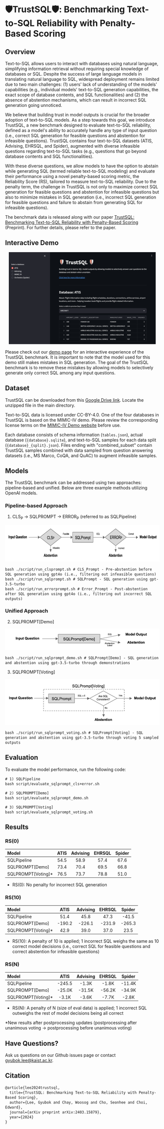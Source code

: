 # 🛡️TrustSQL🛡️: Benchmarking Text-to-SQL Reliability with Penalty-Based Scoring

## Overview

Text-to-SQL allows users to interact with databases using natural language, simplifying information retrieval without requiring special knowledge of databases or SQL. Despite the success of large language models in translating natural language to SQL, widespread deployment remains limited due to two main challenges: (1) users' lack of understanding of the models' capabilities (e.g., individual models' text-to-SQL generation capabilities, the exact scope of database contents, and SQL functionalities) and (2) the absence of abstention mechanisms, which can result in incorrect SQL generation going unnoticed.

We believe that building trust in model outputs is crucial for the broader adoption of text-to-SQL models. As a step towards this goal, we introduce TrustSQL, a new benchmark designed to evaluate text-to-SQL reliability, defined as a model's ability to accurately handle any type of input question (i.e., correct SQL generation for feasible questions and abstention for infeasible questions). TrustSQL contains four text-to-SQL datasets (ATIS, Advising, EHRSQL, and Spider), augmented with diverse infeasible questions regarding text-to-SQL tasks (e.g., questions that go beyond database contents and SQL functionalities).

With these diverse questions, we allow models to have the option to abstain while generating SQL (termed reliable text-to-SQL modeling) and evaluate their performance using a novel penalty-based scoring metric, the Reliability Score (RS), tailored to measure text-to-SQL reliability. Due to the penalty term, the challenge in TrustSQL is not only to maximize correct SQL generation for feasible questions and abstention for infeasible questions but also to minimize mistakes in SQL generation (i.e., incorrect SQL generation for feasible questions and failure to abstain from generating SQL for infeasible questions).

The benchmark data is released along with our paper [TrustSQL: Benchmarking Text-to-SQL Reliability with Penalty-Based Scoring](https://arxiv.org/abs/2403.15879) (Preprint). For further details, please refer to the paper.


## Interactive Demo

<p align="middle" float="middle">
  <img src="image/demo.png" height="300" />
</p>

Please check out our [demo page](https://trustsqlapp-2gmvmktqkar8fzcyvwyj9k.streamlit.app/) for an interactive experience of the TrustSQL benchmark. It is important to note that the model used for this demo still makes mistakes in SQL generation. The goal of the TrustSQL benchmark is to remove these mistakes by allowing models to selectively generate only correct SQL among any input questions.


## Dataset

TrustSQL can be downloaded from this [Google Drive link](https://drive.google.com/file/d/1j0Otma8aC-e8-7ej-nwObpB-S-pxPpZX/view?usp=sharing). Locate the unzipped file in the main directory.

Text-to-SQL data is licensed under CC-BY-4.0. One of the four databases in TrustSQL is based on the MIMIC-IV demo. Please review the corresponding license terms on the [MIMIC-IV Demo website](https://physionet.org/content/mimic-iv-demo/2.2/) before use.

Each database consists of schema information (`tables.json`), actual database (`{database}.sqlite`), and text-to-SQL samples for each data split (`{database}_{split}.json`). Files ending with "combined_subset" contain TrustSQL samples combined with data sampled from question answering datasets (i.e., MS Marco, CoQA, and QuAC) to augment infeasible samples.


## Models

The TrustSQL benchmark can be addressed using two approaches: pipeline-based and unified. Below are three example methods utilizing OpenAI models.

### Pipeline-based Approach

1) CLS<sub>P</sub> → SQLPROMPT → ERROR<sub>P</sub> (referred to as SQLPipeline)

<p align="left" float="middle">
  <img src="image/pipeline.png" height="120" />
</p>

```
bash ./script/run_clsprompt.sh # CLS_Prompt - Pre-abstention before SQL generation using gpt4o (i.e., filtering out infeasible questions)
bash ./script/run_sqlprompt.sh # SQLPrompt - SQL generation using gpt-3.5-turbo
bash ./script/run_errorprompt.sh # Error_Prompt - Post-abstention after SQL generation using gpt4o (i.e., filtering out incorrect SQL outputs)
```

### Unified Approach

2) SQLPROMPT[Demo]

<p align="left" float="middle">
  <img src="image/sqlprompt_demo.png" height="70" />
</p>

```
bash ./script/run_sqlprompt_demo.sh # SQLPrompt[Demo] - SQL generation and abstention using gpt-3.5-turbo through demonstrations
```

3) SQLPROMPT[Voting]

<p align="left" float="middle">
  <img src="image/sqlprompt_voting.png" height="150" />
</p>

```
bash ./script/run_sqlprompt_voting.sh # SQLPrompt[Voting] - SQL generation and abstention using gpt-3.5-turbo through voting 5 sampled outputs
```


## Evaluation

To evaluate the model performance, run the following code:

```
# 1) SQLPipeline
bash script/evaluate_sqlprompt_cls+error.sh
```

```
# 2) SQLPROMPT[Demo]
bash script/evaluate_sqlprompt_demo.sh
```

```
# 3) SQLPROMPT[Voting]
bash script/evaluate_sqlprompt_voting.sh
```

## Results

### RS(0)

| Model                | ATIS    | Advising | EHRSQL   | Spider   |
|:---------------------|:-------:|:--------:|:--------:|:--------:|
| SQLPipeline          | 54.5    | 58.9     | 57.4     | 67.6     |
| SQLPROMPT[Demo]      | 73.4    | 70.4     | 69.5     | 66.8     |
| SQLPROMPT[Voting]*   | 76.5    | 73.7     | 78.8     | 51.0     |
- RS(0): No penalty for incorrect SQL generation

### RS(10)

| Model                | ATIS    | Advising | EHRSQL   | Spider   |
|:---------------------|:-------:|:--------:|:--------:|:--------:|
| SQLPipeline          | 51.4    | 45.8     | 47.3     | -41.5    |
| SQLPROMPT[Demo]      | -190.2  | -226.1   | -231.9   | -265.3   |
| SQLPROMPT[Voting]*   | 42.9    | 39.0     | 37.0     | 23.5     |
- RS(10): A penalty of 10 is applied; 1 incorrect SQL weighs the same as 10 correct model decisions (i.e., correct SQL for feasible questions and correct abstention for infeasible questions)

### RS(N)

| Model                | ATIS    | Advising | EHRSQL   | Spider   |
|:---------------------|:-------:|:--------:|:--------:|:--------:|
| SQLPipeline          | -245.5  | -1.3K    | -1.8K    | -11.4K   |
| SQLPROMPT[Demo]      | -25.0K  | -31.5K   | -56.2K   | -34.9K   |
| SQLPROMPT[Voting]*   | -3.1K   | -3.6K    | -7.7K    | -2.8K    |
- RS(N): A penalty of N (size of eval data) is applied; 1 incorrect SQL outweighs the rest of model decisions being all correct

\*New results after postprocessing updates (postprocessing after unanimous voting -> postprocessing before unanimous voting)


## Have Questions?

Ask us questions on our Github issues page or contact gyubok.lee@kaist.ac.kr.


## Citation

```
@article{lee2024trustsql,
  title={TrustSQL: Benchmarking Text-to-SQL Reliability with Penalty-Based Scoring}, 
  author={Lee, Gyubok and Chay, Woosog and Cho, Seonhee and Choi, Edward},
  journal={arXiv preprint arXiv:2403.15879},
  year={2024}
}
```
